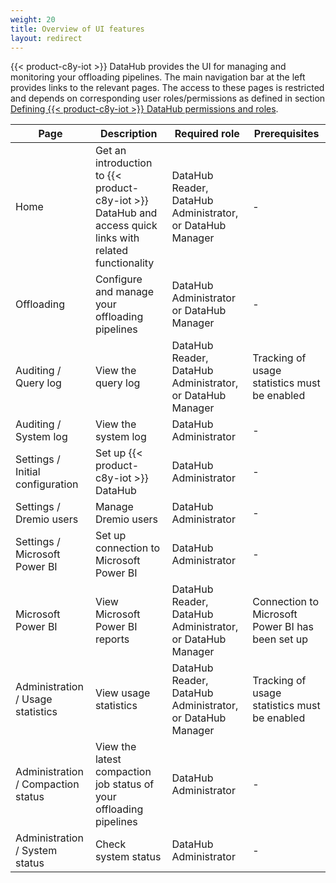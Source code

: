 ```yaml
---
weight: 20
title: Overview of UI features
layout: redirect
---
```


{{< product-c8y-iot >}} DataHub provides the UI for managing and monitoring your offloading pipelines. The main navigation bar at the left provides links to the relevant pages. The access to these pages is restricted and depends on corresponding user roles/permissions as defined in section [Defining {{< product-c8y-iot >}} DataHub permissions and roles](/datahub/setting-up-datahub#defining-permissions).

| Page | Description | Required role | Prerequisites
| ---  | --- | --- | ---
| Home | Get an introduction to {{< product-c8y-iot >}} DataHub and access quick links with related functionality | DataHub Reader, DataHub Administrator, or DataHub Manager | -
| Offloading | Configure and manage your offloading pipelines | DataHub Administrator or DataHub Manager | -
| Auditing / Query log | View the query log | DataHub Reader, DataHub Administrator, or DataHub Manager | Tracking of usage statistics must be enabled
| Auditing / System log | View the system log | DataHub Administrator | -
| Settings / Initial configuration | Set up {{< product-c8y-iot >}} DataHub | DataHub Administrator | -
| Settings / Dremio users | Manage Dremio users | DataHub Administrator | -
| Settings / Microsoft Power BI | Set up connection to Microsoft Power BI | DataHub Administrator | -
| Microsoft Power BI | View Microsoft Power BI reports | DataHub Reader, DataHub Administrator, or DataHub Manager | Connection to Microsoft Power BI has been set up
| Administration / Usage statistics | View usage statistics | DataHub Reader, DataHub Administrator, or DataHub Manager | Tracking of usage statistics must be enabled
| Administration / Compaction status | View the latest compaction job status of your offloading pipelines | DataHub Administrator | -
| Administration / System status | Check system status | DataHub Administrator | -
